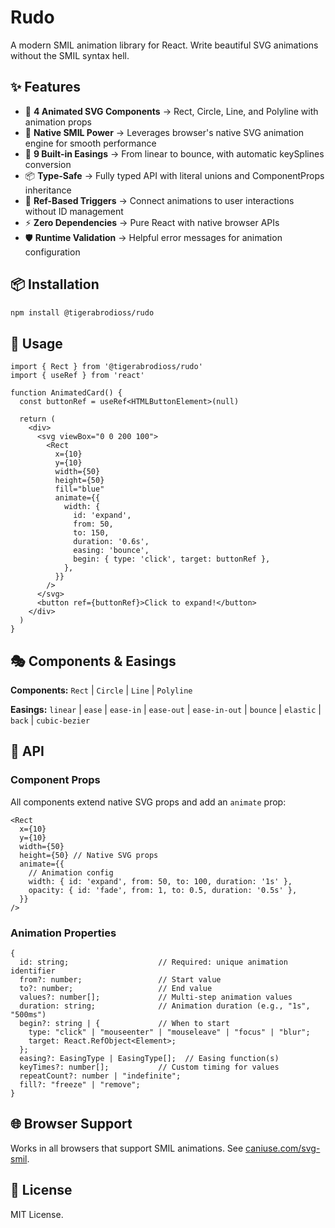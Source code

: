 # Rudo

A modern SMIL animation library for React. Write beautiful SVG animations without the SMIL syntax hell.

## ✨ Features

- 🎯 **4 Animated SVG Components** -> Rect, Circle, Line, and Polyline with animation props
- 🚀 **Native SMIL Power** -> Leverages browser's native SVG animation engine for smooth performance
- 🎨 **9 Built-in Easings** -> From linear to bounce, with automatic keySplines conversion
- 📦 **Type-Safe** -> Fully typed API with literal unions and ComponentProps inheritance
- 🔗 **Ref-Based Triggers** -> Connect animations to user interactions without ID management
- ⚡ **Zero Dependencies** -> Pure React with native browser APIs
- 🛡️ **Runtime Validation** -> Helpful error messages for animation configuration

## 📦 Installation

```bash
npm install @tigerabrodioss/rudo
```

## 🚀 Usage

```tsx
import { Rect } from '@tigerabrodioss/rudo'
import { useRef } from 'react'

function AnimatedCard() {
  const buttonRef = useRef<HTMLButtonElement>(null)

  return (
    <div>
      <svg viewBox="0 0 200 100">
        <Rect
          x={10}
          y={10}
          width={50}
          height={50}
          fill="blue"
          animate={{
            width: {
              id: 'expand',
              from: 50,
              to: 150,
              duration: '0.6s',
              easing: 'bounce',
              begin: { type: 'click', target: buttonRef },
            },
          }}
        />
      </svg>
      <button ref={buttonRef}>Click to expand!</button>
    </div>
  )
}
```

## 🎭 Components & Easings

**Components:** `Rect` | `Circle` | `Line` | `Polyline`

**Easings:** `linear` | `ease` | `ease-in` | `ease-out` | `ease-in-out` | `bounce` | `elastic` | `back` | `cubic-bezier`

## 📖 API

### Component Props

All components extend native SVG props and add an `animate` prop:

```tsx
<Rect
  x={10}
  y={10}
  width={50}
  height={50} // Native SVG props
  animate={{
    // Animation config
    width: { id: 'expand', from: 50, to: 100, duration: '1s' },
    opacity: { id: 'fade', from: 1, to: 0.5, duration: '0.5s' },
  }}
/>
```

### Animation Properties

```tsx
{
  id: string;                    // Required: unique animation identifier
  from?: number;                 // Start value
  to?: number;                   // End value
  values?: number[];             // Multi-step animation values
  duration: string;              // Animation duration (e.g., "1s", "500ms")
  begin?: string | {             // When to start
    type: "click" | "mouseenter" | "mouseleave" | "focus" | "blur";
    target: React.RefObject<Element>;
  };
  easing?: EasingType | EasingType[];  // Easing function(s)
  keyTimes?: number[];           // Custom timing for values
  repeatCount?: number | "indefinite";
  fill?: "freeze" | "remove";
}
```

## 🌐 Browser Support

Works in all browsers that support SMIL animations. See [caniuse.com/svg-smil](https://caniuse.com/svg-smil).

## 📄 License

MIT License.
